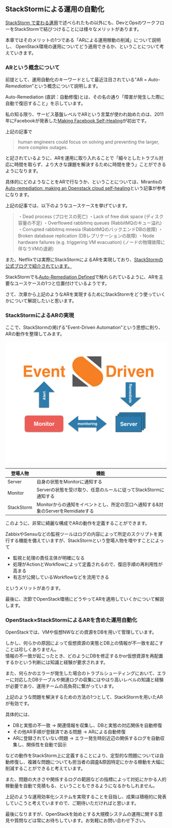 ## StackStormによる運用の自動化
[StackStorm で変わる運用](chapter1.md#stackstorm-で変わる運用)で述べられたもの以外にも、DevとOpsのワークフローをStackStormで結びつけることには様々なメリットがあります。

本章ではそのメリットの1つである「ARによる運用稼動の削減」について説明し、
OpenStack環境の運用についてどう適用できるか、ということについて考えていきます。

### ARという概念について
前提として、運用自動化のキーワードとして最近注目されている"AR = *Auto-Remediation*"という概念について説明します。

Auto-Remediation (直訳：自動修復)とは、その名の通り「障害が発生した際に自動で復旧すること」を示しています。

私の知る限り、サービス基盤レベルでARという言葉が使われ始めたのは、2011年にFacebookが発表した[Making Facebook Self-Healing](https://www.facebook.com/notes/facebook-engineering/making-facebook-self-healing/10150275248698920/)が初出です。

上記の記事で

> human engineers could focus on solving and preventing the larger, more complex outages.

と記されているように、ARを運用に取り入れることで「細々としたトラブル対応に時間を取らず、より大きな課題を解決するために時間を使う」ことができるようになります。

具体的にどのようなことをARで行なうか、ということについては、Mirantisの[Auto-remediation: making an Openstack cloud self-healing](https://www.mirantis.com/blog/auto-remediation-making-an-openstack-cloud-self-healing/)という記事が参考になります。

上記の記事では、以下のようなユースケースを挙げています。

> ・Dead process (プロセスの死亡)
> ・Lack of free disk space (ディスク容量の不足)
> ・Overflowed rabbitmq queues (RabbitMQのキュー溢れ)
> ・Corrupted rabbitmq mnesia (RabbitMQのバックエンドDBの故障)
> ・Broken database replication (DBレプリケーションの故障)
> ・Node hardware failures (e.g. triggering VM evacuation) (ノードの物理故障に伴なうVMの退避)

また、Netflixでは実際にStackStormによるARを実現しており、[StackStormの公式ブログで紹介されています。](https://stackstorm.com/2015/11/21/netflix-stackstorm-based-auto-remediation-why-how-and-so-what/)

StackStormでも[Auto-Remediation Defined](https://stackstorm.com/2015/08/07/auto-remediation-defined/)で触れられているように、ARを主要なユースケースの1つと位置付けているようです。

さて、次章から上記のようなARを実現するためにStackStormをどう使っていくかについて解説したいと思います。

### StackStormによるARの実現
ここで、StackStormの掲げる"Event-Driven Automation"という思想に則り、ARの動作を整理してみます。

![Event-Driven Remidiate](images/st2-ar.png)

| 登場人物 | 機能 |
| --- | --- |
| Server | 自身の状態をMonitorに通知する |
| Monitor | Serverの状態を受け取り、任意のルールに従ってStackStormに通知する |
| StackStorm | Monitorからの通知をイベントとし、所定の窓口へ通知する&対象のServerをRemidiateする |

このように、非常に綺麗な構成でARの動作を定義することができます。

ZabbixやSensuなどの監視ツールはログの内容によって所定のスクリプトを実行する機能を備えていますが、StackStormという登場人物を増やすことによって
* 監視と処理の責任主体が明確になる
* 処理がActionとWorkflowによって定義されるので、復旧手順の再利用性が高まる
* 有志が公開しているWorkflowなどを流用できる

というメリットがあります。

最後に、次節でOpenStack環境にどうやってARを適用していくかについて解説します。

### OpenStack×StackStormによるARを含めた運用自動化
OpenStackでは、VMや仮想NWなどの資源をDBを用いて管理しています。

しかし、何らかの原因によって仮想資源の実態とDB上の情報が不一致を起こすことは珍しくありません。<br>
情報の不一致が起こったとき、どのようにDBを修正するかor仮想資源を再配置するかという判断には知識と経験が要求されます。

また、何らかのエラーが発生した場合のトラブルシューティングにおいて、エラーに対応したDBテーブルや関連ログの収集にはやはり高いレベルの知識と経験が必要であり、運用チームの高負荷に繋がっています。

上記のような問題を解決するための方法の1つとして、StackStormを用いたARが有効です。

具体的には、

* DBと実態の不一致 → 関連情報を収集し、DBと実態の対応関係を自動修復
* その他AR手順が登録済である問題 → ARによる自動修復
* ARに登録されていない問題 → エラー発生時刻近辺の関係するログを自動収集し、関係性を自動で図示

などの動作をStackStorm上に定義することにより、定型的な問題については自動修復し、複雑な問題についても担当者の調査&原因特定にかかる稼動を大幅に削減することができると考えています。

また、問題の大きさや関係するログの範囲などの指標によって対処にかかる人的稼動量を自動で見積もる、ということもできるようになるかもしれません。

上記のような運用効率化システムを実現することを目指し、成果は積極的に発表していこうと考えていますので、ご期待いただければと思います。

最後になりますが、OpenStackを始めとする大規模システムの運用に関する意見や質問などは常にお待ちしています。お気軽にお問い合わせ下さい。
